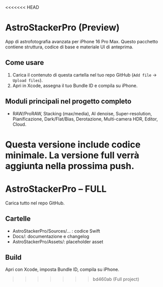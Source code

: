 
<<<<<<< HEAD
# AstroStackerPro (Preview)

App di astrofotografia avanzata per iPhone 16 Pro Max.
Questo pacchetto contiene struttura, codice di base e materiale UI di anteprima.

## Come usare
1. Carica il contenuto di questa cartella nel tuo repo GitHub (`Add file` → `Upload files`).
2. Apri in Xcode, assegna il tuo Bundle ID e compila su iPhone.

## Moduli principali nel progetto completo
- RAW/ProRAW, Stacking (max/media), AI denoise, Super-resolution, Pianificazione, Dark/Flat/Bias, Derotazione, Multi-camera HDR, Editor, Cloud.

Questa versione include codice minimale. La versione full verrà aggiunta nella prossima push.
=======
# AstroStackerPro – FULL
Carica tutto nel repo GitHub.

## Cartelle
- AstroStackerPro/Sources/... : codice Swift
- Docs/: documentazione e changelog
- AstroStackerPro/Assets/: placeholder asset

## Build
Apri con Xcode, imposta Bundle ID, compila su iPhone.
>>>>>>> bd460ab (Full project)
